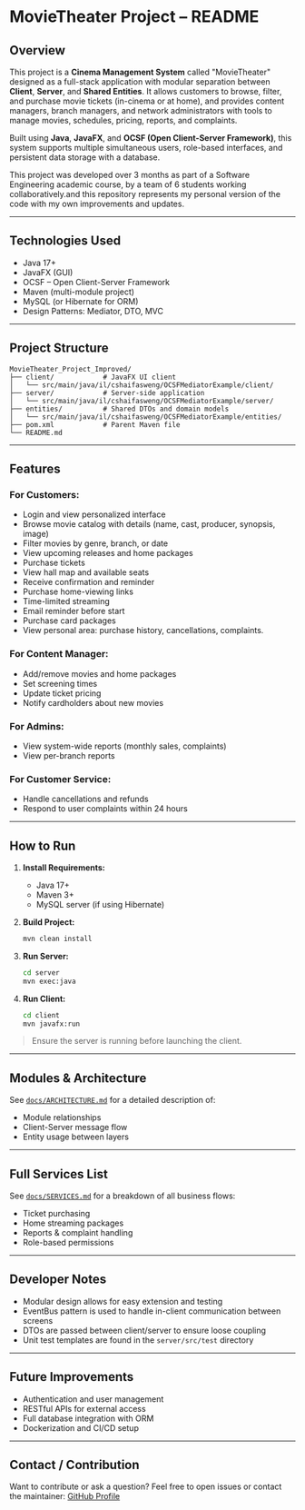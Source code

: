 # MovieTheater Project – README

## Overview

This project is a **Cinema Management System** called "MovieTheater" designed as a full-stack application with modular separation between **Client**, **Server**, and **Shared Entities**. It allows customers to browse, filter, and purchase movie tickets (in-cinema or at home), and provides content managers, branch managers, and network administrators with tools to manage movies, schedules, pricing, reports, and complaints.

Built using **Java**, **JavaFX**, and **OCSF (Open Client-Server Framework)**, this system supports multiple simultaneous users, role-based interfaces, and persistent data storage with a database.

This project was developed over 3 months as part of a Software Engineering academic course, by a team of 6 students working collaboratively.and this repository represents my personal version of the code with my own improvements and updates.

---

## Technologies Used

* Java 17+
* JavaFX (GUI)
* OCSF – Open Client-Server Framework
* Maven (multi-module project)
* MySQL (or Hibernate for ORM)
* Design Patterns: Mediator, DTO, MVC

---

## Project Structure

```
MovieTheater_Project_Improved/
├── client/            # JavaFX UI client
│   └── src/main/java/il/cshaifasweng/OCSFMediatorExample/client/
├── server/            # Server-side application
│   └── src/main/java/il/cshaifasweng/OCSFMediatorExample/server/
├── entities/          # Shared DTOs and domain models
│   └── src/main/java/il/cshaifasweng/OCSFMediatorExample/entities/
├── pom.xml            # Parent Maven file
└── README.md
```

---

## Features

### For Customers:

* Login and view personalized interface
* Browse movie catalog with details (name, cast, producer, synopsis, image)
* Filter movies by genre, branch, or date
* View upcoming releases and home packages
* Purchase tickets
* View hall map and available seats
* Receive confirmation and reminder
* Purchase home-viewing links
* Time-limited streaming
* Email reminder before start
* Purchase card packages 
* View personal area: purchase history, cancellations, complaints.

### For Content Manager:

* Add/remove movies and home packages
* Set screening times
* Update ticket pricing
* Notify cardholders about new movies

### For Admins:

* View system-wide reports (monthly sales, complaints)
* View per-branch reports

### For Customer Service:

* Handle cancellations and refunds
* Respond to user complaints within 24 hours

---

## How to Run

1. **Install Requirements:**

   * Java 17+
   * Maven 3+
   * MySQL server (if using Hibernate)

2. **Build Project:**

   ```bash
   mvn clean install
   ```

3. **Run Server:**

   ```bash
   cd server
   mvn exec:java
   ```

4. **Run Client:**

   ```bash
   cd client
   mvn javafx:run
   ```

> Ensure the server is running before launching the client.

---

## Modules & Architecture

See [`docs/ARCHITECTURE.md`](docs/ARCHITECTURE.md) for a detailed description of:

* Module relationships
* Client-Server message flow
* Entity usage between layers

---

##  Full Services List

See [`docs/SERVICES.md`](docs/SERVICES.md) for a breakdown of all business flows:

* Ticket purchasing
* Home streaming packages
* Reports & complaint handling
* Role-based permissions

---

##  Developer Notes

* Modular design allows for easy extension and testing
* EventBus pattern is used to handle in-client communication between screens
* DTOs are passed between client/server to ensure loose coupling
* Unit test templates are found in the `server/src/test` directory

---

## Future Improvements

* Authentication and user management
* RESTful APIs for external access
* Full database integration with ORM
* Dockerization and CI/CD setup

---

## Contact / Contribution

Want to contribute or ask a question?
Feel free to open issues or contact the maintainer: [GitHub Profile](https://github.com/Demaao)
